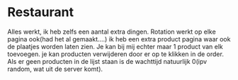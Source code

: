 # Restaurant

Alles werkt, ik heb zelfs een aantal extra dingen. Rotation werkt op elke pagina ook(had het al gemaakt....)
ik heb een extra product pagina waar ook de plaatjes worden laten zien. 
Je kan bij mij echter maar 1 product van elk toevoegen.
je kan producten verwijderen door er op te klikken in de order.
Als er geen producten in de lijst staan is de wachttijd natuurlijk 0(ipv random, wat uit de server komt).
